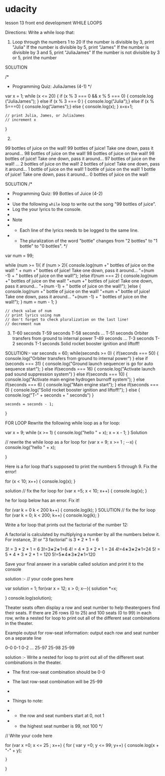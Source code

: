 # udacity
lesson 13 front end development
WHILE LOOPS

Directions:
Write a while loop that:

1. Loop through the numbers 1 to 20
If the number is divisible by 3, print "Julia"
If the number is divisible by 5, print "James"
If the number is divisible by 3 and 5, print "JuliaJames"
If the number is not divisible by 3 or 5, print the number

SOLUTION 

/*
 * Programming Quiz: JuliaJames (4-1)
 */

var x = 1;
while (x <= 20) {
    if (x % 3 === 0 && x % 5 === 0) {
        console.log ("JuliaJames");
    }
    else if (x % 3 === 0 ) { console.log("Julia");} 
    else if (x % 5===0) { console.log("James");}
    else {
        console.log(x);
    }
    x=x+1;
    
                
                
    // print Julia, James, or JuliaJames
    // increment x
}

2.
99 bottles of juice on the wall! 99 bottles of juice! Take one down, pass it around... 98 bottles of juice on the wall!
98 bottles of juice on the wall! 98 bottles of juice! Take one down, pass it around... 97 bottles of juice on the wall!
...
2 bottles of juice on the wall! 2 bottles of juice! Take one down, pass it around... 1 bottle of juice on the wall!
1 bottle of juice on the wall! 1 bottle of juice! Take one down, pass it around... 0 bottles of juice on the wall!

SOLUTION
/*
 * Programming Quiz: 99 Bottles of Juice (4-2)
 *
 * Use the following `while` loop to write out the song "99 bottles of juice".
 * Log the your lyrics to the console.
 *
 * Note
 *   - Each line of the lyrics needs to be logged to the same line.
 *   - The pluralization of the word "bottle" changes from "2 bottles" to "1 bottle" to "0 bottles".
 */

var num = 99;

while (num >= 1){
    if (num > 2){
    console.log(num +" bottles of juice on the wall! " + num +" bottles of juice! Take one down, pass it around... "+(num -1) + " bottles of juice on the wall!");
    }else if(num === 2) {
        console.log(num +" bottles of juice on the wall! "+num +" bottles of juice! Take one down, pass it around... "+(num -1) + " bottle of juice on the wall!");
    }else {
        console.log(num +" bottle of juice on the wall! "+num +" bottle of juice! Take one down, pass it around... "+(num -1) + " bottles of juice on the wall!");
    }
    num = num - 1;
}

    // check value of num
    // print lyrics using num
    // don't forget to check pluralization on the last line!
    // decrement num

3. T-60 seconds
T-59 seconds
T-58 seconds
...
T-51 seconds
Orbiter transfers from ground to internal power
T-49 seconds
...
T-3 seconds
T-2 seconds
T-1 seconds
Solid rocket booster ignition and liftoff!

SOLUTION:- 
var seconds = 60;
while(seconds >= 0) {
	if(seconds === 50) {
		console.log("Orbiter transfers from ground to internal power")
	} else if (seconds === 31) {
		console.log("Ground launch sequencer is go for auto sequence start");
	} else if(seconds === 16) {
		console.log("Activate launch pad sound suppression system")
	} else if(seconds === 10) {
		console.log("Activate main engine hydrogen burnoff system");
	} else if(seconds === 6) {
		console.log("Main engine start");
	} else if(seconds === 0) {
		console.log("Solid rocket booster ignition and liftoff!");
	} else {
		console.log("T-" + seconds + " seconds")
	}
	
	seconds = seconds - 1;
}
	
FOR LOOP
Rewrite the following while loop as a for loop:

var x = 9;
while (x >= 1) {
  console.log("hello " + x);
  x = x - 1;
}
Solution 

// rewrite the while loop as a for loop
for (var x = 9; x >= 1 ; --x) {
    console.log("hello " + x);

}

Here is a for loop that's supposed to print the numbers 5 through 9. Fix the error!

for (x < 10; x++) {
  console.log(x);
}

solution
// fix the for loop
for (var x =5; x < 10; x++) {
    console.log(x);
}

he for loop below has an error. Fix it!

for (var k = 0 k < 200 k++) {
  console.log(k);
}
SOLUTION
// fix the for loop
for (var k = 0; k < 200; k++) {
    console.log(k);
}

Write a for loop that prints out the factorial of the number 12:

A factorial is calculated by multiplying a number by all the numbers below it. For instance, 3! or "3 factorial" is 3 * 2 * 1 = 6

3! = 3 * 2 * 1 = 6 3!=3∗2∗1=6
4! = 4 * 3 * 2 * 1 = 24 4!=4∗3∗2∗1=24
5! = 5 * 4 * 3 * 2 * 1 = 120 5!=5∗4∗3∗2∗1=120

Save your final answer in a variable called solution and print it to the console

solution :- 
// your code goes here

var solution = 1;
for(var x = 12; x > 0; x--){
    solution *=x;
    
}
console.log(solution);

Theater seats often display a row and seat number to help theatergoers find their seats. If there are 26 rows (0 to 25) and 100 seats (0 to 99) in each row, write a nested for loop to print out all of the different seat combinations in the theater.

Example output for row-seat information: output each row and seat number on a separate line

0-0
0-1
0-2
...
25-97
25-98
25-99

solution :- 
 Write a nested for loop to print out all of the different seat combinations in the theater.
 * The first row-seat combination should be 0-0 
 * The last row-seat combination will be 25-99
 * 
 * Things to note: 
 
 *  - the row and seat numbers start at 0, not 1
 *  - the highest seat number is 99, not 100
 */

// Write your code here

for (var x =0; x <= 25 ; x++) { 
    for ( var y =0; y <= 99; y++) {
        console.log(x + "-" + y);
        
    }
    
}

